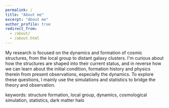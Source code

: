 ```yaml
---
permalink: /
title: "About me"
excerpt: "About me"
author_profile: true
redirect_from: 
  - /about/
  - /about.html
---
```


My research is focused on the dynamics and formation of cosmic structures, from the local group to distant galaxy clusters. I'm curious about how the structures are shaped into their current status, and in reverse how we can learn about the initial condition, formation history and physics therein from present observations, especially the dynamics. To explore these questions, I mainly use the simulations and statistics to bridge the theory and observation.

keywords: structure formation, local group, dynamics, cosmological simulation, statistics, dark matter halo